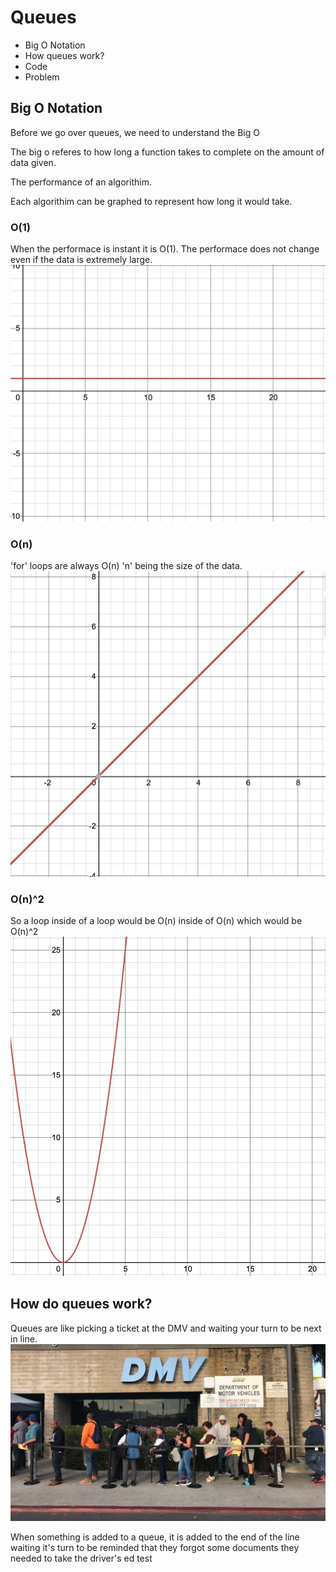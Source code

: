 # Queues
* Big O Notation
* How queues work?
* Code
* Problem

## Big O Notation
Before we go over queues, we need to understand the Big O

The big o referes to how long a function takes to complete on the amount of data given. 

The performance of an algorithim.

Each algorithim can be graphed to represent how long it would take.

### O(1)
When the performace is instant it is O(1). The performace does not change even if the data is extremely large.
![](images/1.png)

### O(n)
'for' loops are always O(n) 'n' being the size of the data.
![](images/n.png)

### O(n)^2
So a loop inside of a loop would be O(n) inside of O(n) which would be O(n)^2
![](images/n^2.png)

## How do queues work?
Queues are like picking a ticket at the DMV and waiting your turn to be next in line.
![](images/90.jpeg)

When something is added to a queue, it is added to the end of the line waiting it's turn to be reminded that they forgot some documents they needed to take the driver's ed test